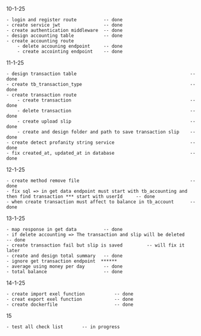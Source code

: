10-1-25

    - login and register route          -- done
    - create service jwt                -- done
    - create authentication middleware  -- done
    - design accounting table           -- done
    - create accounting route           
        - delete accouning endpoint     -- done
        - create accointing endpoint    -- done

11-1-25

    - design transaction table                                          -- done
    - create tb_transaction_type                                        -- done
    - create transaction route      
        - create transaction                                            -- done
        - delete transaction                                            -- done
        - create upload slip                                            -- done
        - create and design folder and path to save transaction slip    -- done
    - create detect profanity string service                            -- done
    - fix created_at, updated_at in database                            -- done

12-1-25

    - create method remove file                                         -- done
    - fix sql => in get data endpoint must start with tb_accounting and then find transaction *** start with userId     -- done
    - when create transaction must affect to balance in tb_account      -- done

13-1-25

    - map response in get data          -- done
    - if delete accounting => The transaction and slip will be deleted      -- done
    - create transaction fail but slip is saved         -- will fix it later
    - create and design total summary   -- done
    - ignore get transaction endpoint  ******
    - average using money per day       -- done
    - total balance                     -- done
    

14-1-25

    - create import exel function           -- done
    - creat export exel function            -- done
    - create dockerfile                     -- done

15

    - test all check list       -- in progress